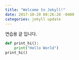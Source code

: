 ```yaml
---
title: "Welcome to Jekyll!"
date: 2017-10-20 08:26:28 -0400
categories: jekyll update
---
```


연습용 글 입니다.

```python
def print_hi():
    print("Hello World")
print_hi()
```